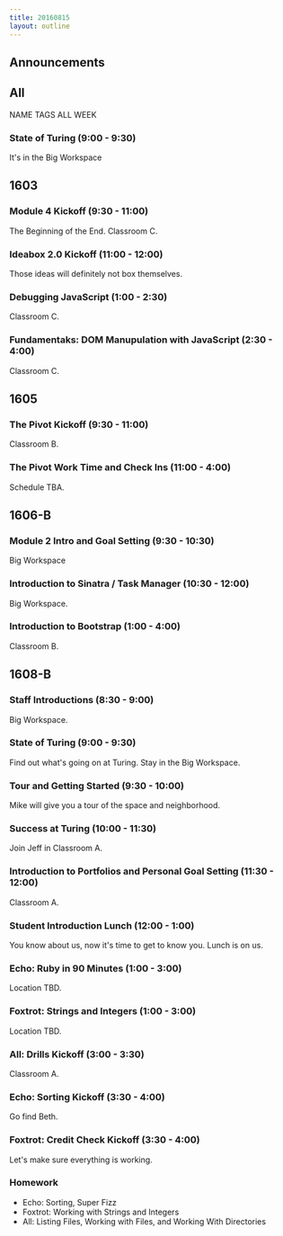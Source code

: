 ```yaml
---
title: 20160815
layout: outline
---
```


## Announcements


## All

NAME TAGS ALL WEEK

### State of Turing (9:00 - 9:30)

It's in the Big Workspace


## 1603

### Module 4 Kickoff (9:30 - 11:00)

The Beginning of the End.  Classroom C.

### Ideabox 2.0 Kickoff (11:00 - 12:00)

Those ideas will definitely not box themselves.

### Debugging JavaScript (1:00 - 2:30)

Classroom C.

### Fundamentaks: DOM Manupulation with JavaScript (2:30 - 4:00)

Classroom C.


## 1605

### The Pivot Kickoff (9:30 - 11:00)

Classroom B.

### The Pivot Work Time and Check Ins (11:00 - 4:00)

Schedule TBA.


## 1606-B

### Module 2 Intro and Goal Setting (9:30 - 10:30)

Big Workspace

### Introduction to Sinatra / Task Manager (10:30 - 12:00)

Big Workspace.

### Introduction to Bootstrap (1:00 - 4:00)

Classroom B.


## 1608-B

### Staff Introductions (8:30 - 9:00)

Big Workspace.

### State of Turing (9:00 - 9:30)

Find out what's going on at Turing.  Stay in the Big Workspace.

### Tour and Getting Started (9:30 - 10:00)

Mike will give you a tour of the space and neighborhood.

### Success at Turing (10:00 - 11:30)

Join Jeff in Classroom A.

### Introduction to Portfolios and Personal Goal Setting (11:30 - 12:00)

Classroom A.

### Student Introduction Lunch (12:00 - 1:00)

You know about us, now it's time to get to know you. Lunch is on us.

### Echo: Ruby in 90 Minutes (1:00 - 3:00)

Location TBD.

### Foxtrot: Strings and Integers (1:00 - 3:00)

Location TBD.

### All: Drills Kickoff (3:00 - 3:30)

Classroom A.

### Echo: Sorting Kickoff (3:30 - 4:00)

Go find Beth.

### Foxtrot: Credit Check Kickoff (3:30 - 4:00)

Let's make sure everything is working.

### Homework

* Echo: Sorting, Super Fizz
* Foxtrot: Working with Strings and Integers
* All: Listing Files, Working with Files, and Working With Directories


